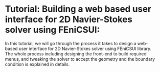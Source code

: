 # Tutorial: Building a web based user interface for 2D Navier-Stokes solver using FEniCSUI:

In this tutorial, we will go through the process it takes to design a web-based user interface for 2D Navier-Stokes solver using FEniCSUI library. The whole process including designing the front-end to build required menus, and tweaking the solver to accept the geometry and the boundary condition is explained in details. 

